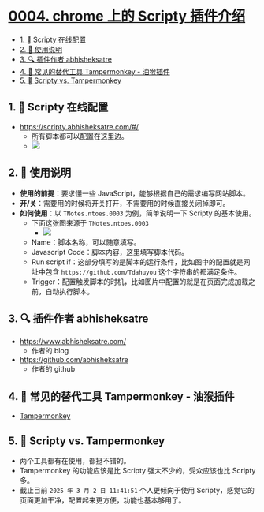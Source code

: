 # [0004. chrome 上的 Scripty 插件介绍](https://github.com/Tdahuyou/TNotes.notes/tree/main/notes/0004.%20chrome%20%E4%B8%8A%E7%9A%84%20Scripty%20%E6%8F%92%E4%BB%B6%E4%BB%8B%E7%BB%8D)

<!-- region:toc -->
- [1. 🔗 Scripty 在线配置](#1--scripty-在线配置)
- [2. 📒 使用说明](#2--使用说明)
- [3. 🔍 插件作者 abhisheksatre](#3--插件作者-abhisheksatre)
- [4. 🔗 常见的替代工具 Tampermonkey - 油猴插件](#4--常见的替代工具-tampermonkey---油猴插件)
- [5. 📒 Scripty vs. Tampermonkey](#5--scripty-vs-tampermonkey)
<!-- endregion:toc -->

## 1. 🔗 Scripty 在线配置

- https://scripty.abhisheksatre.com/#/
  - 所有脚本都可以配置在这里边。
  - ![](https://cdn.jsdelivr.net/gh/Tdahuyou/imgs@main/2024-11-29-23-31-01.png)

## 2. 📒 使用说明

- **使用的前提**：要求懂一些 JavaScript，能够根据自己的需求编写网站脚本。
- **开/关**：需要用的时候将开关打开，不需要用的时候直接关闭掉即可。
- **如何使用**：以 `TNotes.ntoes.0003` 为例，简单说明一下 Scripty 的基本使用。
  - 下面这张图来源于 `TNotes.ntoes.0003`
    - ![](https://cdn.jsdelivr.net/gh/Tdahuyou/imgs@main/2024-11-29-23-07-30.png)
  - Name：脚本名称，可以随意填写。
  - Javascript Code：脚本内容，这里填写脚本代码。
  - Run script if：这部分填写的是脚本的运行条件，比如图中的配置就是网址中包含 `https://github.com/Tdahuyou` 这个字符串的都满足条件。
  - Trigger：配置触发脚本的时机，比如图片中配置的就是在页面完成加载之前，自动执行脚本。

## 3. 🔍 插件作者 abhisheksatre

- https://www.abhisheksatre.com/
  - 作者的 blog
- https://github.com/abhisheksatre
  - 作者的 github

## 4. 🔗 常见的替代工具 Tampermonkey - 油猴插件

- [Tampermonkey](https://tampermonkey.net/)

## 5. 📒 Scripty vs. Tampermonkey

- 两个工具都有在使用，都挺不错的。
- Tampermonkey 的功能应该是比 Scripty 强大不少的，受众应该也比 Scripty 多。
- 截止目前 `2025 年 3 月 2 日 11:41:51` 个人更倾向于使用 Scripty，感觉它的页面更加干净，配置起来更方便，功能也基本够用了。
